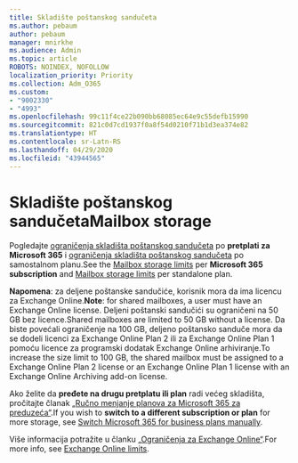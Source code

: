 ```yaml
---
title: Skladište poštanskog sandučeta
ms.author: pebaum
author: pebaum
manager: mnirkhe
ms.audience: Admin
ms.topic: article
ROBOTS: NOINDEX, NOFOLLOW
localization_priority: Priority
ms.collection: Adm_O365
ms.custom:
- "9002330"
- "4993"
ms.openlocfilehash: 99c11f4ce22b090bb68085ec64e9c55defb15990
ms.sourcegitcommit: 821c0d7cd1937f0a8f54d0210f71b1d3ea374e82
ms.translationtype: HT
ms.contentlocale: sr-Latn-RS
ms.lasthandoff: 04/29/2020
ms.locfileid: "43944565"
---
```

# <a name="mailbox-storage"></a><span data-ttu-id="f39ac-102">Skladište poštanskog sandučeta</span><span class="sxs-lookup"><span data-stu-id="f39ac-102">Mailbox storage</span></span>

<span data-ttu-id="f39ac-103">Pogledajte [ograničenja skladišta poštanskog sandučeta](https://docs.microsoft.com/office365/servicedescriptions/exchange-online-service-description/exchange-online-limits#mailbox-storage-limits) po **pretplati za Microsoft 365** i [ograničenja skladišta poštanskog sandučeta](https://docs.microsoft.com/office365/servicedescriptions/exchange-online-service-description/exchange-online-limits#storage-limits-across-standalone-plans) po samostalnom planu.</span><span class="sxs-lookup"><span data-stu-id="f39ac-103">See the [Mailbox storage limits](https://docs.microsoft.com/office365/servicedescriptions/exchange-online-service-description/exchange-online-limits#mailbox-storage-limits) per **Microsoft 365 subscription** and [Mailbox storage limits](https://docs.microsoft.com/office365/servicedescriptions/exchange-online-service-description/exchange-online-limits#storage-limits-across-standalone-plans) per standalone plan.</span></span> 

<span data-ttu-id="f39ac-104">**Napomena**: za deljene poštanske sandučiće, korisnik mora da ima licencu za Exchange Online.</span><span class="sxs-lookup"><span data-stu-id="f39ac-104">**Note**: for shared mailboxes, a user must have an Exchange Online license.</span></span> <span data-ttu-id="f39ac-105">Deljeni poštanski sandučići su ograničeni na 50 GB bez licence.</span><span class="sxs-lookup"><span data-stu-id="f39ac-105">Shared mailboxes are limited to 50 GB without a license.</span></span> <span data-ttu-id="f39ac-106">Da biste povećali ograničenje na 100 GB, deljeno poštansko sanduče mora da se dodeli licenci za Exchange Online Plan 2 ili za Exchange Online Plan 1 pomoću licence za programski dodatak Exchange Online arhiviranje.</span><span class="sxs-lookup"><span data-stu-id="f39ac-106">To increase the size limit to 100 GB, the shared mailbox must be assigned to a Exchange Online Plan 2 license or an Exchange Online Plan 1 license with an Exchange Online Archiving add-on license.</span></span>

<span data-ttu-id="f39ac-107">Ako želite da **pređete na drugu pretplatu ili plan** radi većeg skladišta, pročitajte članak [„Ručno menjanje planova za Microsoft 365 za preduzeća“](https://docs.microsoft.com/microsoft-365/commerce/subscriptions/switch-plans-manually?view=o365-worldwide).</span><span class="sxs-lookup"><span data-stu-id="f39ac-107">If you wish to **switch to a different subscription or plan** for more storage, see [Switch Microsoft 365 for business plans manually](https://docs.microsoft.com/microsoft-365/commerce/subscriptions/switch-plans-manually?view=o365-worldwide).</span></span>

<span data-ttu-id="f39ac-108">Više informacija potražite u članku [„Ograničenja za Exchange Online“](https://docs.microsoft.com/office365/servicedescriptions/exchange-online-service-description/exchange-online-limits).</span><span class="sxs-lookup"><span data-stu-id="f39ac-108">For more info, see [Exchange Online limits](https://docs.microsoft.com/office365/servicedescriptions/exchange-online-service-description/exchange-online-limits).</span></span>
